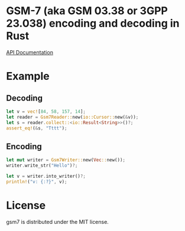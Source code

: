 # GSM-7 (aka GSM 03.38 or 3GPP 23.038) encoding and decoding in Rust

[API Documentation](https://docs.rs/gsm7)

# Example

## Decoding

```rust
let v = vec![84, 58, 157, 14];
let reader = Gsm7Reader::new(io::Cursor::new(&v));
let s = reader.collect::<io::Result<String>>()?;
assert_eq!(&s, "Tttt");
```

## Encoding

```rust
let mut writer = Gsm7Writer::new(Vec::new());
writer.write_str("Hello")?;

let v = writer.into_writer()?;
println!("v: {:?}", v);
```

# License
gsm7 is distributed under the MIT license.

